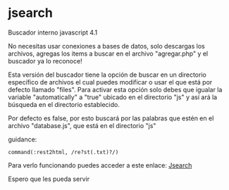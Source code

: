 jsearch
=======

Buscador interno javascript 4.1

No necesitas usar conexiones a bases de datos, solo descargas los archivos, agregas los items a buscar en el archivo "agregar.php" y el buscador ya lo reconoce!

Esta versión del buscador tiene la opción de buscar en un directorio específico de archivos el cual puedes modificar o usar el que está por defecto llamado "files".
Para activar esta opción solo debes que igualar la variable "automatically" a "true" ubicado en el directorio "js" y así ará la búsqueda en el directorio establecido.

Por defecto es false, por esto buscará por las palabras que estén en el archivo "database.js", que está en el directorio "js"

guidance:

    command(:rest2html, /re?st(.txt)?/)
    
Para verlo funcionando puedes acceder a este enlace:
[Jsearch](http://www.cornersopensource.com/jsearch)

Espero que les pueda servir
